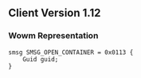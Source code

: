 ## Client Version 1.12

### Wowm Representation
```rust,ignore
smsg SMSG_OPEN_CONTAINER = 0x0113 {
    Guid guid;    
}

```
